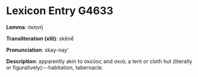 # Lexicon Entry G4633

**Lemma**: σκηνή

**Transliteration (xlit)**: skēnḗ

**Pronunciation**: skay-nay'

**Description**:
apparently akin to σκεῦος and σκιά; a tent or cloth hut (literally or figuratively):--habitation, tabernacle.
